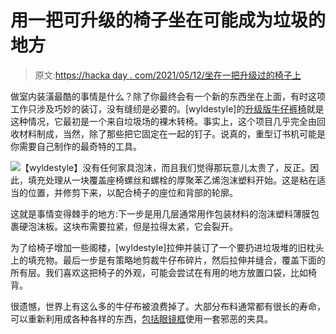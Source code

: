 # 用一把可升级的椅子坐在可能成为垃圾的地方

> 原文:[https://hacka day . com/2021/05/12/坐在一把升级过的椅子上](https://hackaday.com/2021/05/12/sit-pretty-on-would-be-garbage-with-an-upcycled-chair/)

做室内装潢最酷的事情是什么？除了你最终会有一个新的东西坐在上面，有时这项工作只涉及巧妙的装订，没有缝纫是必要的。[wyldestyle]的[升级版牛仔裤椅](https://www.instructables.com/Jean-Chair/)就是这种情况，它最初是一个来自垃圾场的裸木转椅。事实上，这个项目几乎完全由回收材料制成，当然，除了那些把它固定在一起的钉子。说真的，重型订书机可能是你需要自己制作的最奇特的工具。

[![](../Images/a2553ba16ad680f4e31ed9203483b901.png)](https://hackaday.com/wp-content/uploads/2021/05/jean-chair-inner.png)【wyldestyle】没有任何家具泡沫，而且我们觉得那玩意儿太贵了，反正。因此，填充处理从一块覆盖座椅螺丝和螺栓的厚聚苯乙烯泡沫塑料开始。这是粘在适当的位置，并修剪下来，以配合椅子的座位和背部的轮廓。

这就是事情变得棘手的地方:下一步是用几层通常用作包装材料的泡沫塑料薄膜包裹硬泡沫板。这块布需要拉紧，但是拉得太紧，它会裂开。

为了给椅子增加一些阁楼，[wyldestyle]拉伸并装订了一个要扔进垃圾堆的旧枕头上的填充物。最后一步是有策略地剪裁牛仔布碎片，然后拉伸并缝合，覆盖下面的所有层。我们喜欢这把椅子的外观，可能会尝试在有用的地方放置口袋，比如椅背。

很遗憾，世界上有这么多的牛仔布被浪费掉了。大部分布料通常都有很长的寿命，可以重新利用成各种各样的东西，[包括眼镜框](https://hackaday.com/2020/07/30/denim-sunglasses-frames-use-a-wicked-set-of-jigs/)使用一套邪恶的夹具。